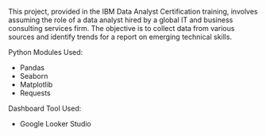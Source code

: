 This project, provided in the IBM Data Analyst Certification training, involves assuming the role of a data analyst hired by a global IT and business consulting services firm. The objective is to collect data from various sources and identify trends for a report on emerging technical skills.

Python Modules Used:
  - Pandas
  - Seaborn
  - Matplotlib
  - Requests

Dashboard Tool Used:
  - Google Looker Studio
